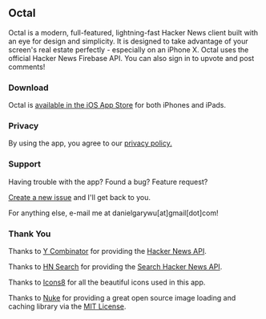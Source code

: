 ## Octal

Octal is a modern, full-featured, lightning-fast Hacker News client built with an eye for design and simplicity. It is designed to take advantage of your screen's real estate perfectly - especially on an iPhone X. Octal uses the official Hacker News Firebase API. You can also sign in to upvote and post comments!

### Download

Octal is [available in the iOS App Store](https://itunes.apple.com/us/app/id1308885491?mt=8) for both iPhones and iPads.

### Privacy

By using the app, you agree to our [privacy policy.](https://github.com/dangwu/Octal/blob/master/PRIVACY_POLICY.md)

### Support

Having trouble with the app? Found a bug? Feature request?

[Create a new issue](https://github.com/dangwu/Octal/issues) and I'll get back to you.

For anything else, e-mail me at danielgarywu[at]gmail[dot]com!

### Thank You

Thanks to [Y Combinator](https://www.ycombinator.com/) for providing the [Hacker News API](https://github.com/HackerNews/API).

Thanks to [HN Search](https://github.com/algolia/hn-search) for providing the [Search Hacker News API](https://hn.algolia.com/api).

Thanks to [Icons8](https://icons8.com) for all the beautiful icons used in this app.

Thanks to [Nuke](https://github.com/kean/Nuke) for providing a great open source image loading and caching library via the [MIT License](https://github.com/kean/Nuke/blob/master/LICENSE).
